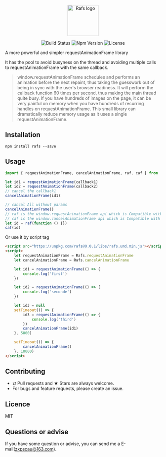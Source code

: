 <p align="center"><a href="https://github.com/zxpsuper/rafs" target="_blank" rel="noopener noreferrer"><img width="100" src="https://imgkr.cn-bj.ufileos.com/3e6abfaf-4e32-4549-bb6f-dc18f30ed657.png" alt="Rafs logo"></a></p>

<p align="center">
  <img src="https://img.shields.io/badge/build-passing-brightgreen" alt="Build Status">
  <img src="https://img.shields.io/badge/npm-v0.0.1-blue" alt="Npm Version">
  <img src="https://img.shields.io/badge/license-MIT-blue" alt="License">
</p>

A more powerful and simpler requestAnimationFrame library

It has the pool to avoid busyness on the thread and avoiding multiple calls to requestAnimationFrame with the same callback.

> window.requestAnimationFrame schedules and performs an animation before the next repaint, thus taking the guesswork out of being in sync with the user's browser readiness. It will perform the callback function 60 times per second, thus making the main thread quite busy. If you have hundreds of images on the page, it can be very painful on memory when you have hundreds of recurring handles on requestAnimationFrame. This small library can dramatically reduce memory usage as it uses a single requestAnimationFrame.

## Installation

```
npm install rafs --save
```

## Usage

```js
import { requestAnimationFrame, cancelAnimationFrame, raf, caf } from 'rafs'

let id1 = requestAnimationFrame(callback1)
let id2 = requestAnimationFrame(callback2)
// cancel the callback1
cancelAnimationFrame(id1)

// cancal All without params
cancelAnimationFrame()
// raf is the window.requestAnimationFrame api which is Compatible with different browsers
// caf is the window.cancelAnimationFrame api which is Compatible with different browsers
let id = raf(function () {})
caf(id)
```

Or use it by script tag

```html
<script src="https://unpkg.com/rafs@0.0.1/libs/rafs.umd.min.js"></script>
<script>
    let requestAnimationFrame = Rafs.requestAnimationFrame
    let cancelAnimationFrame = Rafs.cancelAnimationFrame

    let id1 = requestAnimationFrame(() => {
        console.log('first')
    })

    let id2 = requestAnimationFrame(() => {
        console.log('seconde')
    })

    let id3 = null
    setTimeout(() => {
        id3 = requestAnimationFrame(() => {
            console.log('third')
        })
        cancelAnimationFrame(id1)
    }, 5000)

    setTimeout(() => {
        cancelAnimationFrame()
    }, 10000)
</script>
```

## Contributing

-   ⇄ Pull requests and ★ Stars are always welcome.
-   For bugs and feature requests, please create an issue.

## Licence

MIT

## Questions or advise

If you have some question or advise, you can send me a E-mail(zxpscau@163.com).
